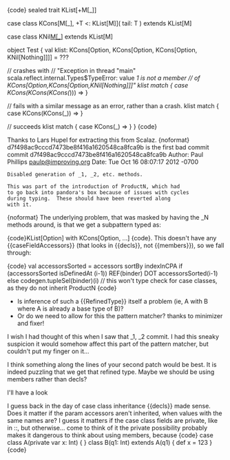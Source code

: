 {code}
sealed trait KList[+M[_]]

case class KCons[M[_], +T <: KList[M]](
  tail: T
) extends KList[M]

case class KNil[M[_]]() extends KList[M]

object Test {
  val klist: KCons[Option, KCons[Option, KCons[Option, KNil[Nothing]]]] = ???

  // crashes with
  // "Exception in thread "main" scala.reflect.internal.Types$TypeError: value _1 is not a member 
  // of KCons[Option,KCons[Option,KNil[Nothing]]]"
  klist match {
   case KCons(KCons(KCons(_))) =>
  }

  // fails with a similar message as an error, rather than a crash.
  klist match {
    case KCons(KCons(_)) =>
  }

  // succeeds
  klist match {
    case KCons(_) =>
  }
}
{code}

Thanks to Lars Hupel for extracting this from Scalaz.
{noformat}
d7f498ac9cccd7473be8f416a1620548ca8fca9b is the first bad commit
commit d7f498ac9cccd7473be8f416a1620548ca8fca9b
Author: Paul Phillips <paulp@improving.org>
Date:   Tue Oct 16 08:07:17 2012 -0700

    Disabled generation of _1, _2, etc. methods.
    
    This was part of the introduction of ProductN, which had
    to go back into pandora's box because of issues with cycles
    during typing.  These should have been reverted along
    with it.

{noformat}
The underlying problem, that was masked by having the _N methods around, is that we get a subpattern typed as:

 {code}KList[Option] with KCons[Option, ...] {code}. This doesn't have any {{caseFieldAccessors}} (that looks in {{decls}}, not {{members}}), so we fall through:

{code}
val accessorsSorted = accessors sortBy indexInCPA
if (accessorsSorted isDefinedAt (i-1)) REF(binder) DOT accessorsSorted(i-1)
else codegen.tupleSel(binder)(i) // this won't type check for case classes, as they do not inherit ProductN
{code}

 - Is inference of such a {{RefinedType}} itself a problem (ie, A with B where A is already a base type of B)?
 - Or do we need to allow for this the pattern matcher?
thanks to minimizer and fixer!

I wish I had thought of this when I saw that _1, _2 commit.
I had this sneaky suspicion it would somehow affect this part of the pattern matcher, but couldn't put my finger on it...

I think something along the lines of your second patch would be best.
It is indeed puzzling that we get that refined type.
Maybe we should be using members rather than decls?

I'll have a look


I guess back in the day of case class inheritance {{decls}} made sense.
Does it matter if the param accessors aren't inherited, when values with the same names are? I guess it matters if the case class fields are private, like in ::, but otherwise... come to think of it the private possibility probably makes it dangerous to think about using members, because
{code}
case class A(private var x: Int) { }
class B(q1: Int) extends A(q1) { def x = 123 }
{code}
